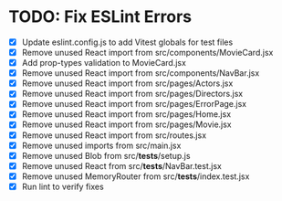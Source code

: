 # TODO: Fix ESLint Errors

- [x] Update eslint.config.js to add Vitest globals for test files
- [x] Remove unused React import from src/components/MovieCard.jsx
- [x] Add prop-types validation to MovieCard.jsx
- [x] Remove unused React import from src/components/NavBar.jsx
- [x] Remove unused React import from src/pages/Actors.jsx
- [x] Remove unused React import from src/pages/Directors.jsx
- [x] Remove unused React import from src/pages/ErrorPage.jsx
- [x] Remove unused React import from src/pages/Home.jsx
- [x] Remove unused React import from src/pages/Movie.jsx
- [x] Remove unused React import from src/routes.jsx
- [x] Remove unused imports from src/main.jsx
- [x] Remove unused Blob from src/__tests__/setup.js
- [x] Remove unused React from src/__tests__/NavBar.test.jsx
- [x] Remove unused MemoryRouter from src/__tests__/index.test.jsx
- [x] Run lint to verify fixes
